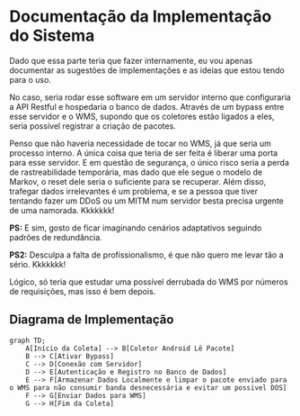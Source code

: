 # Documentação da Implementação do Sistema

Dado que essa parte teria que fazer internamente, eu vou apenas documentar as sugestões de implementações e as ideias que estou tendo para o uso.

No caso, seria rodar esse software em um servidor interno que configuraria a API Restful e hospedaria o banco de dados. Através de um bypass entre esse servidor e o WMS, supondo que os coletores estão ligados a eles, seria possível registrar a criação de pacotes.

Penso que não haveria necessidade de tocar no WMS, já que seria um processo interno. A única coisa que teria de ser feita é liberar uma porta para esse servidor. E em questão de segurança, o único risco seria a perda de rastreabilidade temporária, mas dado que ele segue o modelo de Markov, o reset dele seria o suficiente para se recuperar. Além disso, trafegar dados irrelevantes é um problema, e se a pessoa que tiver tentando fazer um DDoS ou um MITM num servidor besta precisa urgente de uma namorada. Kkkkkkk!

**PS:** E sim, gosto de ficar imaginando cenários adaptativos seguindo padrões de redundância.

**PS2:** Desculpa a falta de profissionalismo, é que não quero me levar tão a sério. Kkkkkkk!

Lógico, só teria que estudar uma possível derrubada do WMS por números de requisições, mas isso é bem depois.

## Diagrama de Implementação

```mermaid
graph TD;
    A[Início da Coleta] --> B[Coletor Android Lê Pacote]
    B --> C[Ativar Bypass]
    C --> D[Conexão com Servidor]
    D --> E[Autenticação e Registro no Banco de Dados]
    E --> F[Armazenar Dados Localmente e limpar o pacote enviado para o WMS para não consumir banda desnecessária e evitar um possivel DOS]
    F --> G[Enviar Dados para WMS]
    G --> H[Fim da Coleta]
